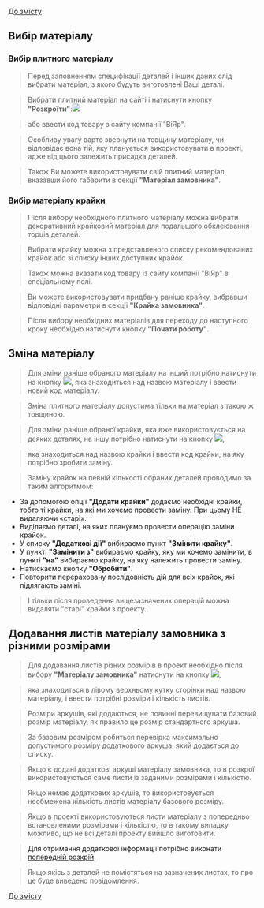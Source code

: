 [До змісту](/service/doc/?cid=dsp)
## Вибір матеріалу

### Вибір плитного матеріалу

>Перед заповненням специфікації деталей і інших даних слід вибрати матеріал, з якого будуть виготовлені Ваші деталі.

>Вибрати плитний матеріал на сайті і натиснути кнопку **"Розкроїти"**:![](/service/doc/img/raskroit.png) 
 
>або ввести код товару з сайту компанії "ВіЯр".
 
>Особливу увагу варто звернути на товщину матеріалу, чи відповідає вона тій, яку планується використовувати в проекті, адже від цього залежить присадка деталей.

>Також Ви можете використовувати свій плитний матеріал, вказавши його габарити в секції **"Матеріал замовника"**.

### Вибір матеріалу крайки

>Після вибору необхідного плитного матеріалу можна вибрати декоративний крайковий матеріал для подальшого обклеювання торців деталей.

>Вибрати крайку можна з представленого списку рекомендованих крайок або зі списку інших доступних крайок.

>Також можна вказати код товару із сайту компанії "ВіЯр" в спеціальному полі.

>Ви можете використовувати придбану раніше крайку, вибравши відповідні параметри в секції **"Крайка замовника"**.

>Після вибору необхідних матеріалів для переходу до наступного кроку необхідно натиснути кнопку **"Почати роботу"**.


## Зміна матеріалу

>Для зміни раніше обраного матеріалу на інший потрібно натиснути на кнопку ![](/service/doc/img/smena.png), яка знаходиться над назвою матеріалу і ввести новий код матеріалу.

>Зміна плитного матеріалу допустима тільки на матеріал з такою ж товщиною.

>Для зміни раніше обраної крайки, яка вже використовується на деяких деталях, на іншу потрібно натиснути на кнопку ![](/service/doc/img/smena.png),
 
>яка знаходиться над назвою крайки і ввести код крайки, на яку потрібно зробити заміну.

>Заміну крайок на певній кількості обраних деталей проводимо за таким алгоритмом: 
>
  - За допомогою опції **"Додати крайки"** додаємо необхідні крайки, тобто ті крайки, на які ми хочемо провести заміну. При цьому НЕ видаляючи «старі».
  - Виділяємо деталі, на яких плануємо провести операцію заміни крайок.
  - У списку **"Додаткові дії"** вибираємо пункт **"Змінити крайку"**.
  - У пункті **"Замінити з"** вибираємо крайку, яку ми хочемо замінити, в пункті **"на"** вибираємо крайку, на яку належить провести заміну.
  - Натискаємо кнопку **"Обробити"**.
  - Повторити перераховану послідовність дій для всіх крайок, які підлягають заміні.

>І тільки після проведення вищезазначених операцій можна видаляти "старі" крайки з проекту.

<a name="parts"/>

## Додавання листів матеріалу замовника з різними розмірами

>Для додавання листів різних розмірів в проект необхідно після вибору **"Матеріалу замовника"** натиснути на кнопку ![](/service/doc/img/button-dobavit-list.png),
 
>яка знаходиться в лівому верхньому кутку сторінки над назвою матеріалу, і ввести потрібні розміри і кількість листів.
 
>Розміри  аркушів, які додаються, не повинні перевищувати базовий розмір матеріалу, як правило це розмір стандартного аркуша.
 
>За базовим розміром робиться перевірка максимально допустимого розміру додаткового аркуша, який додається до списку.

>Якщо є додані додаткові аркуші матеріалу замовника, то в розкрої використовуються саме листи із заданими розмірами і кількістю.

>Якщо немає додаткових аркушів, то використовується необмежена кількість листів матеріалу базового розміру.
 
>Якщо в проекті використовуються листи матеріалу з попередньо встановленими розмірами і кількістю, то в такому випадку можливо, що не всі деталі проекту вийшло виготовити.

>Для отримання додаткової інформації потрібно виконати [попередній розкрій](/service/doc/?cid=dsp&s=cutting-visualization).

>Якщо якісь з деталей не помістяться на зазначених листах, то про це буде виведено повідомлення.

[До змісту](/service/doc/?cid=dsp)